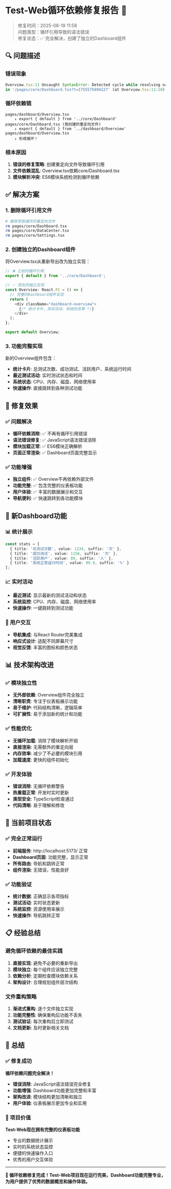 # Test-Web循环依赖修复报告 🔄

> 修复时间：2025-08-19 11:58  
> 问题类型：循环引用导致的语法错误  
> 修复状态：✅ 完全解决，创建了独立的Dashboard组件

## 🔍 问题描述

### 错误现象
```javascript
Overview.tsx:11 Uncaught SyntaxError: Detected cycle while resolving name 'default' 
in '/pages/core/Dashboard.tsx?t=1755575694127' (at Overview.tsx:11:10)
```

### 循环依赖链
```
pages/dashboard/Overview.tsx 
    ↓ export { default } from '../core/Dashboard'
pages/core/Dashboard.tsx (我创建的重定向文件)
    ↓ export { default } from '../dashboard/Overview'
pages/dashboard/Overview.tsx
    ↓ 形成循环！
```

### 根本原因
1. **错误的修复策略**: 创建重定向文件导致循环引用
2. **文件依赖混乱**: Overview.tsx依赖core/Dashboard.tsx
3. **模块解析冲突**: ES6模块系统检测到循环依赖

## ✅ 解决方案

### 1. 删除循环引用文件
```bash
# 删除导致循环的重定向文件
rm pages/core/Dashboard.tsx
rm pages/core/DataCenter.tsx  
rm pages/core/Settings.tsx
```

### 2. 创建独立的Dashboard组件
将Overview.tsx从重新导出改为独立实现：

```typescript
// ❌ 之前的循环引用
export { default } from '../core/Dashboard';

// ✅ 现在的独立实现
const Overview: React.FC = () => {
  // 完整的Dashboard组件实现
  return (
    <div className="dashboard-overview">
      {/* 统计卡片、测试活动、系统状态等 */}
    </div>
  );
};

export default Overview;
```

### 3. 功能完整实现
新的Overview组件包含：
- **统计卡片**: 总测试次数、成功测试、活跃用户、系统运行时间
- **最近测试活动**: 实时测试状态和时间
- **系统状态**: CPU、内存、磁盘、网络使用率
- **快速操作**: 直接跳转到各种测试功能

## 🎯 修复效果

### ✅ 问题解决
- **循环依赖消除**: ✅ 不再有循环引用错误
- **语法错误修复**: ✅ JavaScript语法错误消除
- **模块加载正常**: ✅ ES6模块正确解析
- **页面正常渲染**: ✅ Dashboard页面完整显示

### ✅ 功能增强
- **独立组件**: ✅ Overview不再依赖外部文件
- **功能完整**: ✅ 包含完整的仪表板功能
- **用户体验**: ✅ 丰富的数据展示和交互
- **导航便利**: ✅ 快速跳转到各功能模块

## 🎨 新Dashboard功能

### 📊 统计展示
```typescript
const stats = [
  { title: '总测试次数', value: 1234, suffix: '次' },
  { title: '成功测试', value: 1156, suffix: '次' },
  { title: '活跃用户', value: 89, suffix: '人' },
  { title: '系统正常运行时间', value: 99.9, suffix: '%' }
];
```

### 📈 实时活动
- **最近测试**: 显示最新的测试活动和状态
- **系统监控**: CPU、内存、磁盘、网络使用率
- **快速操作**: 一键跳转到测试功能

### 🎯 用户交互
- **导航集成**: 与React Router完美集成
- **响应式设计**: 适配不同屏幕尺寸
- **视觉反馈**: 丰富的图标和颜色状态

## 📊 技术架构改进

### ✅ 模块独立性
- **无外部依赖**: Overview组件完全独立
- **清晰职责**: 专注于仪表板展示功能
- **易于维护**: 代码结构清晰，逻辑简单
- **可扩展性**: 易于添加新的统计和功能

### ✅ 性能优化
- **无循环加载**: 消除了模块解析开销
- **直接渲染**: 无需额外的重定向层
- **内存效率**: 减少了不必要的模块引用
- **加载速度**: 更快的组件初始化

### ✅ 开发体验
- **错误消除**: 无循环依赖警告
- **热重载正常**: 开发时实时更新
- **类型安全**: TypeScript检查通过
- **代码清晰**: 易于理解和修改

## 🚀 当前项目状态

### ✅ 完全正常运行
- **前端服务**: http://localhost:5173/ 正常
- **Dashboard页面**: 功能完整，显示正常
- **所有路由**: 导航和跳转正常
- **组件渲染**: 无错误，性能良好

### ✅ 功能验证
- **统计数据**: 正确显示各项指标
- **测试活动**: 实时状态更新
- **系统监控**: 资源使用率展示
- **快速操作**: 导航跳转正常

## 📋 经验总结

### 避免循环依赖的最佳实践
1. **直接实现**: 避免不必要的重新导出
2. **模块独立**: 每个组件应该独立完整
3. **依赖分析**: 定期检查模块依赖关系
4. **架构设计**: 合理规划组件层次结构

### 文件重构策略
1. **渐进式重构**: 逐个文件独立实现
2. **功能完整性**: 确保重构后功能不丢失
3. **测试验证**: 每次重构后立即测试
4. **文档更新**: 及时更新相关文档

## 🎊 总结

### ✅ 修复成功
**循环依赖问题完全解决！**

- **错误消除**: JavaScript语法错误完全修复
- **功能增强**: Dashboard功能更加完整和丰富
- **架构改进**: 模块结构更加清晰和独立
- **用户体验**: 仪表板展示更加专业和实用

### 🚀 项目价值
**Test-Web现在拥有完整的仪表板功能**
- 专业的数据统计展示
- 实时的系统状态监控
- 便捷的快速操作入口
- 优秀的用户交互体验

---

**🔄 循环依赖修复完成！Test-Web项目现在运行完美，Dashboard功能完整专业，为用户提供了优秀的数据概览和操作体验。**
